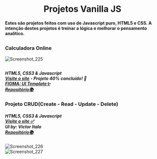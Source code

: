 <div align='center'> <h1><strong>Projetos Vanilla JS</strong></h1>
</div>

#### Estes são projetos feitos com uso de Javascript puro, HTML5 e CSS. A intenção destes projetos é treinar a lógica e melhorar o pensamento analítico. <br>

## 
 
### Calculadora Online<br>

![Screenshot_225](https://user-images.githubusercontent.com/108995269/235278920-c2ccb9da-5685-4483-91a1-48fbffc9b6fe.png)
## 

##### HTML5, CSS3 & Javascript <br>[Visite o site](https://magical-bavarois-c26cb9.netlify.app/) - Projeto 40% concluído! 🚧 <br>[FIGMA: UI Template✨](https://www.figma.com/file/RT7ZwzDhLZ8waU1shw2UFL/Calculator-UI-(Community)?node-id=0-1&t=ILKrVBUrAumF7EzR-0)<br> [Repositório📚](https://github.com/Victoritalo/vanillaJS-Projects/tree/main/calculadoraOnline)

### Projeto CRUD(Create - Read - Update - Delete)
##### HTML5, CSS3 & Javascript <br>[Visite o site ✅](https://chic-lamington-568bf1.netlify.app/index.html)  <br>UI by: Victor Italo<br> [Repositório📚](https://github.com/Victoritalo/vanillaJS-Projects)

![Screenshot_226](https://user-images.githubusercontent.com/108995269/235279463-fab5559a-0a0b-4701-bab9-eb4d378cbc65.png) <br>
![Screenshot_227](https://user-images.githubusercontent.com/108995269/235279582-be7c78c5-3db6-44de-a029-c3fa269feb58.png)

## 
